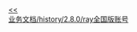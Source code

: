 <br/>[<<](?name=业务文档/history/index)<br/>[业务文档/history/2.8.0/ray全国版账号](?name=业务文档/history/2.8.0/ray全国版账号)